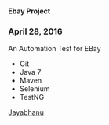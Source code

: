 #### Ebay Project

### April 28, 2016

An Automation Test for EBay

* Git
* Java 7
* Maven
* Selenium
* TestNG


[Jayabhanu](http://salceforce.com)
